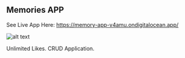 ## Memories APP
See Live App Here: https://memory-app-v4amu.ondigitalocean.app/

![alt text](https://i.postimg.cc/66DdhPz8/Screen-Shot-2021-08-19-at-3-22-21-PM.png)

Unlimited Likes. CRUD Application.